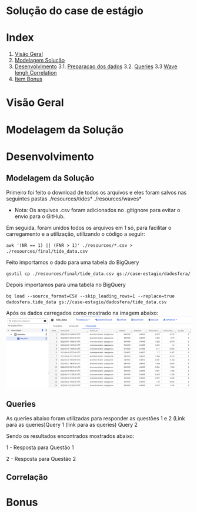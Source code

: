 # **Solução do case de estágio** 


# Index
 1. [Visão Geral](#visao-geral)
 2. [Modelagem Solução](#modelagem-solucao) 
 3. [Desenvolvimento](#desenvolvimento)
 3.1. [Preparaçao dos dados](#preparacao)
 3.2. [Queries](#queries)
 3.3  [Wave lengh Correlation](#correlation)
 4. [Item Bonus](#bonus)

 <h1 id="visao-geral">Visão Geral</h1>

 <h1 id="modelagem-solucao">Modelagem da Solução</h1>
 
 <h1 id="desenvolvimento">Desenvolvimento</h1>
 
 <h2 id="preparacao">Modelagem da Solução</h2>
 Primeiro foi feito o download de todos os arquivos e eles foram salvos nas seguintes pastas
 ./resources/tides*
 ./resources/waves*

* Nota: Os arquivos .csv foram adicionados no .gitignore para evitar o envio para o GitHub.

Em seguida, foram unidos todos os arquivos em 1 só, para facilitar o carregamento e a utilização, utilizando o código a seguir:

```
awk '(NR == 1) || (FNR > 1)' ./resources/*.csv > ./resources/final/tide_data.csv
```

Feito importamos o dado para uma tabela do BigQuery
```
gsutil cp ./resources/final/tide_data.csv gs://case-estagio/dadosfera/
```
Depois importamos para uma tabela no BigQuery

```
bq load --source_format=CSV --skip_leading_rows=1 --replace=true dadosfera.tide_data gs://case-estagio/dadosfera/tide_data.csv
```

Após os dados carregados como mostrado na imagem abaixo:
![](Images/tide_data.png)

 <h2 id="queries">Queries</h2>
 As queries abaixo foram utilizadas para responder as questões 1 e 2
(Link para as queries)Query 1
(link para as queries) Query 2


Sendo os resultados encontrados mostrados abaixo:

1 - Resposta para Questão 1

2 - Resposta para Questão 2


 
 <h2 id="correlation">Correlação</h2>

 <h1 id="bonus">Bonus</h1>